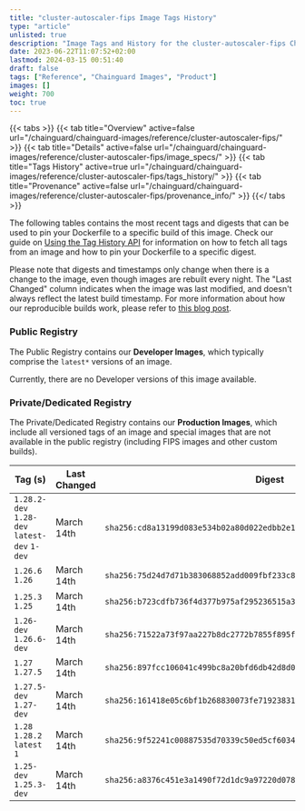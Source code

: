 ```yaml
---
title: "cluster-autoscaler-fips Image Tags History"
type: "article"
unlisted: true
description: "Image Tags and History for the cluster-autoscaler-fips Chainguard Image"
date: 2023-06-22T11:07:52+02:00
lastmod: 2024-03-15 00:51:40
draft: false
tags: ["Reference", "Chainguard Images", "Product"]
images: []
weight: 700
toc: true
---
```


{{< tabs >}}
{{< tab title="Overview" active=false url="/chainguard/chainguard-images/reference/cluster-autoscaler-fips/" >}}
{{< tab title="Details" active=false url="/chainguard/chainguard-images/reference/cluster-autoscaler-fips/image_specs/" >}}
{{< tab title="Tags History" active=true url="/chainguard/chainguard-images/reference/cluster-autoscaler-fips/tags_history/" >}}
{{< tab title="Provenance" active=false url="/chainguard/chainguard-images/reference/cluster-autoscaler-fips/provenance_info/" >}}
{{</ tabs >}}

The following tables contains the most recent tags and digests that can be used to pin your Dockerfile to a specific build of this image. Check our guide on [Using the Tag History API](/chainguard/chainguard-images/using-the-tag-history-api/) for information on how to fetch all tags from an image and how to pin your Dockerfile to a specific digest.

Please note that digests and timestamps only change when there is a change to the image, even though images are rebuilt every night. The "Last Changed" column indicates when the image was last modified, and doesn't always reflect the latest build timestamp. For more information about how our reproducible builds work, please refer to [this blog post](https://www.chainguard.dev/unchained/reproducing-chainguards-reproducible-image-builds).

### Public Registry
The Public Registry contains our **Developer Images**, which typically comprise the `latest*` versions of an image.

Currently, there are no Developer versions of this image available.

### Private/Dedicated Registry
The Private/Dedicated Registry contains our **Production Images**, which include all versioned tags of an image and special images that are not available in the public registry (including FIPS images and other custom builds).

| Tag (s)                                       | Last Changed | Digest                                                                    |
|-----------------------------------------------|--------------|---------------------------------------------------------------------------|
|  `1.28.2-dev` `1.28-dev` `latest-dev` `1-dev` | March 14th   | `sha256:cd8a13199d083e534b02a80d022edbb2e10dd572bc703e2de1944e31d10a23aa` |
|  `1.26.6` `1.26`                              | March 14th   | `sha256:75d24d7d71b383068852add009fbf233c882359c3521c86f7ee574400b3828ce` |
|  `1.25.3` `1.25`                              | March 14th   | `sha256:b723cdfb736f4d377b975af295236515a3faf005ad322af77c86be7f475fc31f` |
|  `1.26-dev` `1.26.6-dev`                      | March 14th   | `sha256:71522a73f97aa227b8dc2772b7855f895fca93a05de0a86d135614784fb0fed4` |
|  `1.27` `1.27.5`                              | March 14th   | `sha256:897fcc106041c499bc8a20bfd6db42d8d0d99d65ad420821a75172682d4877dc` |
|  `1.27.5-dev` `1.27-dev`                      | March 14th   | `sha256:161418e05c6bf1b268830073fe719238315c875a5f28f6378d76c0b6bd107235` |
|  `1.28` `1.28.2` `latest` `1`                 | March 14th   | `sha256:9f52241c00887535d70339c50ed5cf603498efb2120809d332ce25c51c6c6107` |
|  `1.25-dev` `1.25.3-dev`                      | March 14th   | `sha256:a8376c451e3a1490f72d1dc9a97220d07832736441a9910c076f89b7bc215ae2` |


